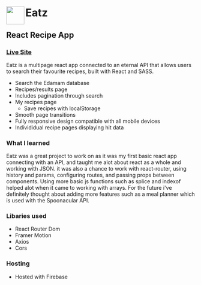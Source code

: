 # Eatz <img src="https://user-images.githubusercontent.com/77104720/159583779-8f729d7c-5464-4d37-8cc3-8f7d60534814.png" align="left" height="48" width="48" >
## React Recipe App

### [Live Site](https://recipe-app-bd949.web.app/)

Eatz is a multipage react app connected to an eternal API that allows users to search their favourite recipes, built with React and SASS.

- Search the Edamam database
- Recipes/results page 
- Includes pagination through search
- My recipes page
  - Save recipes with localStorage
- Smooth page transitions
- Fully responsive design compatible with all mobile devices
- Individidual recipe pages displaying hit data

### What I learned

Eatz was a great project to work on as it was my first basic react app connecting with an API, and taught me alot about react
as a whole and working with JSON. it was also a chance to work with react-router, using history and params, configuring routes, and passing props between components. Using more basic js functions such as splice and indexof helped alot when it came to working with arrays. For the future i've definitely thought about adding more features such as a meal planner which is used with the Spoonacular API.

### Libaries used
- React Router Dom
- Framer Motion
- Axios
- Cors

### Hosting

- Hosted with Firebase
